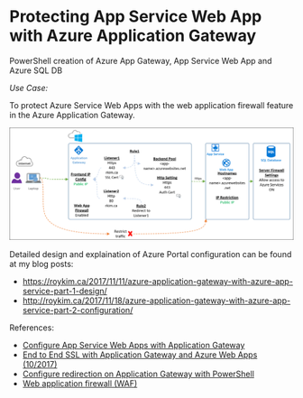 # Protecting App Service Web App with Azure Application Gateway
PowerShell creation of Azure App Gateway, App Service Web App and Azure SQL DB

_Use Case:_

To protect Azure Service Web Apps with the web application firewall feature in the Azure Application Gateway.

![](/AzureAppGatewayDesign.png)

Detailed design and explaination of Azure Portal configuration can be found at my blog posts:

* https://roykim.ca/2017/11/11/azure-application-gateway-with-azure-app-service-part-1-design/
* http://roykim.ca/2017/11/18/azure-application-gateway-with-azure-app-service-part-2-configuration/


References:


<ul>
	<li><a href="https://docs.microsoft.com/en-us/azure/application-gateway/application-gateway-web-app-powershell" target="_blank" rel="noopener">Configure App Service Web Apps with Application Gateway</a></li>
	<li><a href="https://blog.brooksjc.com/2017/10/22/end-to-end-ssl-with-application-gateway-and-azure-web-apps-102017/" target="_blank" rel="noopener">End to End SSL with Application Gateway and Azure Web Apps (10/2017)</a></li>
	<li><a href="https://docs.microsoft.com/en-us/azure/application-gateway/application-gateway-configure-redirect-powershell#http-to-https-redirect-on-an-existing-application-gateway" target="_blank" rel="noopener">Configure redirection on Application Gateway with PowerShell</a></li>
	<li><a href="https://docs.microsoft.com/en-us/azure/application-gateway/application-gateway-web-application-firewall-overview" target="_blank" rel="noopener">Web application firewall (WAF)</a></li>
</ul>
